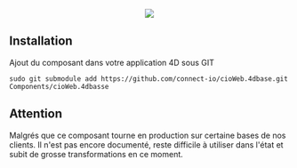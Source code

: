 <p align="center"><a href="http://www.connect-io.fr" target="_blank">
    <img src="http://www.connect-io.fr/uploads/3/logo-base.png">
</a></p>

Installation
------------
Ajout du composant dans votre application 4D sous GIT
```terminal
sudo git submodule add https://github.com/connect-io/cioWeb.4dbase.git Components/cioWeb.4dbasse
```

## Attention

Malgrés que ce composant tourne en production sur certaine bases de nos clients. Il n'est pas encore documenté, reste difficile à utiliser dans l'état et subit de grosse transformations en ce moment.

